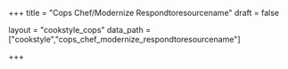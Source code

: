 +++
title = "Cops Chef/Modernize Respondtoresourcename"
draft = false

layout = "cookstyle_cops"
data_path = ["cookstyle","cops_chef_modernize_respondtoresourcename"]

+++

<!-- The content of this page is automatically generated from the
cops_chef_modernize_respondtoresourcename.yml file in github.com/chef/cookstyle/docs-chef-io/data/cookstyle. -->
